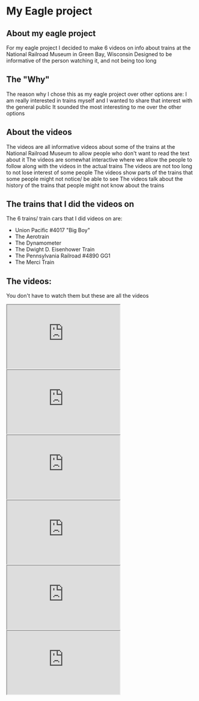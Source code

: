 # My Eagle project

## About my eagle project
For my eagle project I decided to make 6 videos on info about trains at the National Railroad Museum in Green Bay, Wisconsin
Designed to be informative of the person watching it, and not being too long

## The "Why"
The reason why I chose this as my eagle project over other options are:
I am really interested in trains myself and I wanted to share that interest with the general public
It sounded the most interesting to me over the other options

## About the videos
The videos are all informative videos about some of the trains at the National Railroad Museum
to allow people who don't want to read the text about it
The videos are somewhat interactive where we allow the people to follow along with the videos in the actual trains
The videos are not too long to not lose interest of some people
The videos show parts of the trains that some people might not notice/ be able to see
The videos talk about the history of the trains that people might not know about the trains

## The trains that I did the videos on
The 6 trains/ train cars that I did videos on are:
* Union Pacific #4017 "Big Boy"
* The Aerotrain
* The Dynamometer
* The Dwight D. Eisenhower Train
* The Pennsylvania Railroad #4890 GG1
* The Merci Train

## The videos:
You don't have to watch them but these are all the videos

<iframe width="300" height="169" src="https://www.youtube.com/embed/EpvsvWUHuxs"
title="YouTube video player 1"
allow="accelerometer; autoplay; clipboard-write; encrypted-media; gyroscope; picture-in-picture; web-share"
referrerpolicy="strict-origin-when-cross-origin" allowfullscreen></iframe>

<iframe width="300" height="169" src="https://www.youtube.com/embed/42iZlXHNd2A?si=yo0_3DyjSBv5STAi"
title="YouTube video player 2"
allow="accelerometer; autoplay; clipboard-write; encrypted-media; gyroscope; picture-in-picture; web-share"
referrerpolicy="strict-origin-when-cross-origin" allowfullscreen></iframe>

<iframe width="300" height="169" src="https://www.youtube.com/embed/G4KbBXjcxFg"
title="YouTube video player 3"
allow="accelerometer; autoplay; clipboard-write; encrypted-media; gyroscope; picture-in-picture; web-share"
referrerpolicy="strict-origin-when-cross-origin" allowfullscreen></iframe>

<iframe width="300" height="169" src="https://www.youtube.com/embed/hd5b7kjtmU0"
title="YouTube video player 4"
allow="accelerometer; autoplay; clipboard-write; encrypted-media; gyroscope; picture-in-picture; web-share"
referrerpolicy="strict-origin-when-cross-origin" allowfullscreen></iframe>

<iframe width="300" height="169" src="https://www.youtube.com/embed/YkmUIPWLnvs"
title="YouTube video player 5"
allow="accelerometer; autoplay; clipboard-write; encrypted-media; gyroscope; picture-in-picture; web-share"
referrerpolicy="strict-origin-when-cross-origin" allowfullscreen></iframe>

<iframe width="300" height="169" src="https://www.youtube.com/embed/LCL4OErrHIc"
title="YouTube video player 6"
allow="accelerometer; autoplay; clipboard-write; encrypted-media; gyroscope; picture-in-picture; web-share"
referrerpolicy="strict-origin-when-cross-origin" allowfullscreen></iframe>

